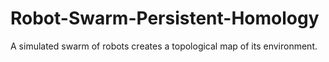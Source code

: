 # Robot-Swarm-Persistent-Homology
A simulated swarm of robots creates a topological map of its environment.
